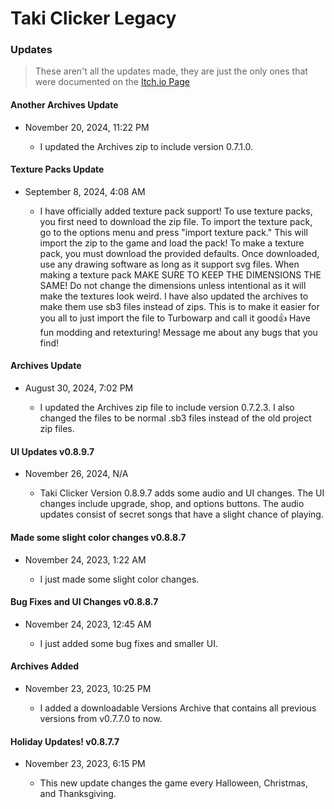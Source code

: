 # Taki Clicker Legacy

### Updates
> These aren't all the updates made, they are just the only ones that were documented on the [Itch.io Page](https://ycreate.itch.io/taki-clicker)

#### Another Archives Update
 - November 20, 2024, 11:22 PM

   - I updated the Archives zip to include version 0.7.1.0.

#### Texture Packs Update
 - September 8, 2024, 4:08 AM

   - I have officially added texture pack support! To use texture packs, you first need to download the zip file. To import the texture pack, go to the options menu and press "import texture pack." This will import the zip to the game and load the pack!
To make a texture pack, you must download the provided defaults. Once downloaded, use any drawing software as long as it support svg files. When making a texture pack MAKE SURE TO KEEP THE DIMENSIONS THE SAME! Do not change the dimensions unless intentional as it will make the textures look weird.
I have also updated the archives to make them use sb3 files instead of zips. This is to make it easier for you all to just import the file to Turbowarp and call it good👍
Have fun modding and retexturing!
Message me about any bugs that you find!

#### Archives Update
 - ​August 30, 2024, 7:02 PM

   - I updated the Archives zip file to include version 0.7.2.3. I also changed the files to be normal .sb3 files instead of the old project zip files.

#### UI Updates v0.8.9.7
 - November 26, 2024, N/A
   
   - Taki Clicker Version 0.8.9.7 adds some audio and UI changes. The UI changes include upgrade, shop, and options buttons. The audio updates consist of  secret songs that have a slight chance of playing.

#### Made some slight color changes v0.8.8.7
 - November 24, 2023, 1:22 AM

   - I just made some slight color changes.

#### Bug Fixes and UI Changes v0.8.8.7
 - November 24, 2023, 12:45 AM

   - I just added some bug fixes and smaller UI.

#### Archives Added
 - November 23, 2023, 10:25 PM

   - I added a downloadable Versions Archive that contains all previous versions from v0.7.7.0 to now.

#### Holiday Updates! v0.8.7.7
 - November 23, 2023, 6:15 PM

   - This new update changes the game every Halloween, Christmas, and Thanksgiving.
